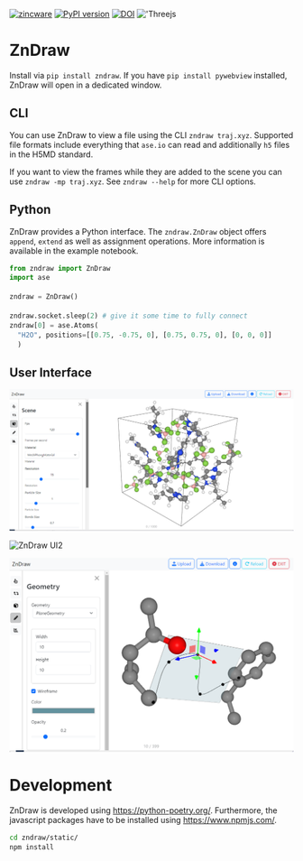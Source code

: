 [![zincware](https://img.shields.io/badge/Powered%20by-zincware-darkcyan)](https://github.com/zincware)
[![PyPI version](https://badge.fury.io/py/zndraw.svg)](https://badge.fury.io/py/zndraw)
[![DOI](https://zenodo.org/badge/DOI/10.5281/zenodo.8304530.svg)](https://doi.org/10.5281/zenodo.8304530)
!['Threejs](https://img.shields.io/badge/threejs-black?style=for-the-badge&logo=three.js&logoColor=white)

# ZnDraw

Install via `pip install zndraw`. If you have `pip install pywebview` installed,
ZnDraw will open in a dedicated window.

## CLI

You can use ZnDraw to view a file using the CLI `zndraw traj.xyz`.
Supported file formats include everything that `ase.io` can read and additionally `h5` files in the H5MD standard.

If you want to view the frames while they are added to the scene you can use `zndraw -mp traj.xyz`.
See `zndraw --help` for more CLI options.

## Python
ZnDraw provides a Python interface.
The `zndraw.ZnDraw` object offers `append`, `extend` as well as assignment operations. More information is available in the example notebook.

```python
from zndraw import ZnDraw
import ase

zndraw = ZnDraw()

zndraw.socket.sleep(2) # give it some time to fully connect
zndraw[0] = ase.Atoms(
  "H2O", positions=[[0.75, -0.75, 0], [0.75, 0.75, 0], [0, 0, 0]]
  )
```

## User Interface

![ZnDraw UI](https://raw.githubusercontent.com/zincware/ZnDraw/main/misc/zndraw_ui.png "ZnDraw UI")

![ZnDraw UI2](https://raw.githubusercontent.com/zincware/ZnDraw/main/misc/zndraw_protein.gif "ZnDraw Protein GIF")

![ZnDraw UI3](https://raw.githubusercontent.com/zincware/ZnDraw/main/misc/zndraw_draw.png "ZnDraw UI3")

# Development

ZnDraw is developed using https://python-poetry.org/. Furthermore, the
javascript packages have to be installed using https://www.npmjs.com/.

```bash
cd zndraw/static/
npm install
```
